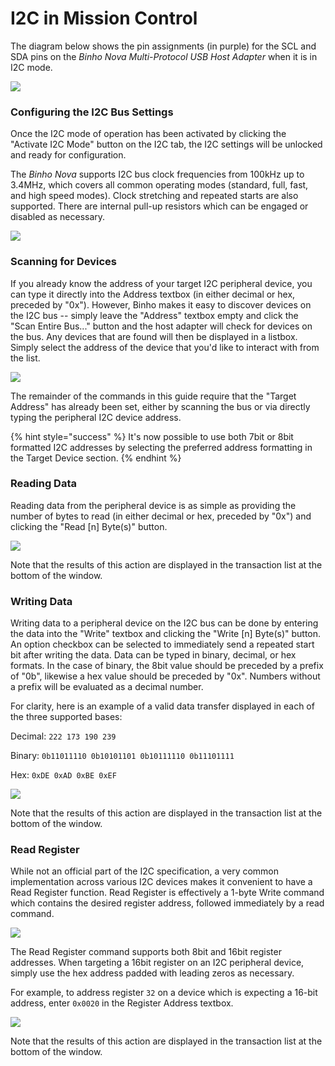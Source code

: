 # I2C in Mission Control

The diagram below shows the pin assignments \(in purple\) for the SCL and SDA pins on the _Binho Nova Multi-Protocol USB Host Adapter_ when it is in I2C mode.

![](../../.gitbook/assets/20200619_novapinout.png)

### Configuring the I2C Bus Settings

Once the I2C mode of operation has been activated by clicking the "Activate I2C Mode" button on the I2C tab, the I2C settings will be unlocked and ready for configuration.

The _Binho Nova_ supports I2C bus clock frequencies from 100kHz up to 3.4MHz, which covers all common operating modes \(standard, full, fast, and high speed modes\). Clock stretching and repeated starts are also supported. There are internal pull-up resistors which can be engaged or disabled as necessary.

![](../../.gitbook/assets/activate-i2c.gif)

### Scanning for Devices

If you already know the address of your target I2C peripheral device, you can type it directly into the Address textbox \(in either decimal or hex, preceded by "0x"\). However, Binho makes it easy to discover devices on the I2C bus -- simply leave the "Address" textbox empty and click the "Scan Entire Bus..." button and the host adapter will check for devices on the bus. Any devices that are found will then be displayed in a listbox. Simply select the address of the device that you'd like to interact with from the list.

![](../../.gitbook/assets/scan-i2c.gif)

The remainder of the commands in this guide require that the "Target Address" has already been set, either by scanning the bus or via directly typing the peripheral I2C device address.

{% hint style="success" %}
It's now possible to use both 7bit or 8bit formatted I2C addresses by selecting the preferred address formatting in the Target Device section.
{% endhint %}

### Reading Data

Reading data from the peripheral device is as simple as providing the number of bytes to read \(in either decimal or hex, preceded by "0x"\) and clicking the "Read \[n\] Byte\(s\)" button.

![](../../.gitbook/assets/read-i2c.gif)

Note that the results of this action are displayed in the transaction list at the bottom of the window.

### Writing Data

Writing data to a peripheral device on the I2C bus can be done by entering the data into the "Write" textbox and clicking the "Write \[n\] Byte\(s\)" button. An option checkbox can be selected to immediately send a repeated start bit after writing the data. Data can be typed in binary, decimal, or hex formats. In the case of binary, the 8bit value should be preceded by a prefix of "0b", likewise a hex value should be preceded by "0x". Numbers without a prefix will be evaluated as a decimal number.

For clarity, here is an example of a valid data transfer displayed in each of the three supported bases:

Decimal: `222 173 190 239`

Binary: `0b11011110 0b10101101 0b10111110 0b11101111`

Hex: `0xDE 0xAD 0xBE 0xEF`

![](../../.gitbook/assets/write-i2c.gif)

Note that the results of this action are displayed in the transaction list at the bottom of the window.

### Read Register

While not an official part of the I2C specification, a very common implementation across various I2C devices makes it convenient to have a Read Register function. Read Register is effectively a 1-byte Write command which contains the desired register address, followed immediately by a read command.

![](../../.gitbook/assets/read-register-i2c.gif)

The Read Register command supports both 8bit and 16bit register addresses. When targeting a 16bit register on an I2C peripheral device, simply use the hex address padded with leading zeros as necessary.

For example, to address register `32` on a device which is expecting a 16-bit address, enter `0x0020` in the Register Address textbox.

![](../../.gitbook/assets/read-register-16.gif)

Note that the results of this action are displayed in the transaction list at the bottom of the window.

